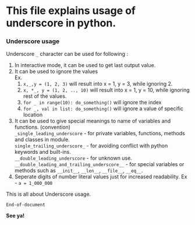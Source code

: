 # This file explains usage of underscore in python.

### Underscore usage

Underscore `_` character can be used for following :
1. In interactive mode, it can be used to get last output value.
2. It can be used to ignore the values  
	Ex.
	1. `x,_,y = (1, 2, 3)` will result into x = 1, y = 3, while ignoring 2.  
	2. `x, *_, y = (1, 2, .., 10)` will result into x = 1, y = 10, while ignoring rest of the values.  
	3. `for _ in range(10): do_something()` will ignore the index  
	4. `for _, val in list: do_something()` will ignore a value of specific location  
3. It can be used to give special meanings to name of variables and functions. (convention)  
`_single_leading_underscore` 			- for private variables, functions, methods and classes in module.  
`single_trailing_underscore_` 			- for avoiding conflict with python keywords and built-ins.  
`__double_leading_underscore` 			- for unknown use.  
`__double_leading_and_trailing_underscore__` 	- for special variables or methods such as `__init__`, `__len__`, `__file__`, `__eq__`.  
4. Seperate digits of number literal values just for increased readability. Ex - `a = 1_000_000`  

This is all about Underscore usage.

`End-of-document`

**See ya!**
